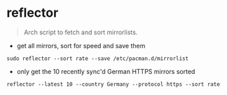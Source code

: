# reflector

> Arch script to fetch and sort mirrorlists.

- get all mirrors, sort for speed and save them

`sudo reflector --sort rate --save /etc/pacman.d/mirrorlist`

- only get the 10 recently sync'd German HTTPS mirrors sorted

`reflector --latest 10 --country Germany --protocol https --sort rate`

